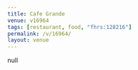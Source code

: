 ```yaml
---
title: Cafe Grande
venue: v16964
tags: [restaurant, food, "fhrs:128216"]
permalink: /v/16964/
layout: venue
---
```

null